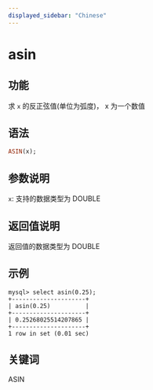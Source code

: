 ```yaml
---
displayed_sidebar: "Chinese"
---
```


# asin

## 功能

求 `x` 的反正弦值(单位为弧度)， x 为一个数值

## 语法

```Haskell
ASIN(x);
```

## 参数说明

`x`: 支持的数据类型为 DOUBLE

## 返回值说明

返回值的数据类型为 DOUBLE

## 示例

```Plain Text
mysql> select asin(0.25);
+---------------------+
| asin(0.25)          |
+---------------------+
| 0.25268025514207865 |
+---------------------+
1 row in set (0.01 sec)
```

## 关键词

ASIN
